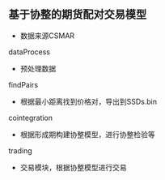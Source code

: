 ## 基于协整的期货配对交易模型
- 数据来源CSMAR

dataProcess
- 预处理数据

findPairs
- 根据最小距离找到价格对，导出到SSDs.bin

cointegration
- 根据形成期构建协整模型，进行协整检验等

trading
- 交易模块，根据协整模型进行交易

